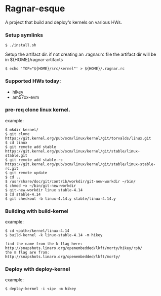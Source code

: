 # Ragnar-esque
A project that build and deploy's kernels on various HWs.

### Setup symlinks
```
$ ./install.sh
```

Setup the artifact dir. if not creating an .ragnar.rc file
the artifact dir will be in ${HOME}/ragnar-artifacts
```
$ echo 'TOP="${HOME}/src/kernel"' > ${HOME}/.ragnar.rc
```

### Supported HWs today:

 - hikey
 - am57xx-evm

### pre-req clone linux kernel.
example:
```
$ mkdir kernel/
$ git clone https://git.kernel.org/pub/scm/linux/kernel/git/torvalds/linux.git
$ cd linux
$ git remote add stable https://git.kernel.org/pub/scm/linux/kernel/git/stable/linux-stable.git
$ git remote add stable-rc https://git.kernel.org/pub/scm/linux/kernel/git/stable/linux-stable-rc.git
$ git remote update
$ cd ..
$ /usr/share/doc/git/contrib/workdir/git-new-workdir ~/bin/
$ chmod +x ~/bin/git-new-workdir
$ git-new-workdir linux stable-4.14
$ cd stable-4.14
$ git checkout -b linux-4.14.y stable/linux-4.14.y
```

### Building with build-kernel
example:

```
$ cd <path>/kernel/linux-4.14
$ build-kernel -k linux-stable-4.14 -m hikey

find the name from the k flag here:
http://snapshots.linaro.org/openembedded/lkft/morty/hikey/rpb/
the m flag are from:
http://snapshots.linaro.org/openembedded/lkft/morty/
```

### Deploy with deploy-kernel
example:

```
$ deploy-kernel -i <ip> -m hikey
```
